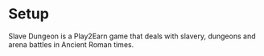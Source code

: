 # Setup
Slave Dungeon is a Play2Earn game that deals with slavery, dungeons and arena battles in Ancient Roman times.
